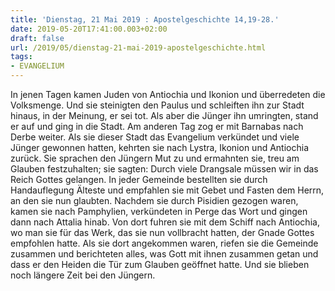 ```yaml
---
title: 'Dienstag, 21 Mai 2019 : Apostelgeschichte 14,19-28.'
date: 2019-05-20T17:41:00.003+02:00
draft: false
url: /2019/05/dienstag-21-mai-2019-apostelgeschichte.html
tags: 
- EVANGELIUM
---
```


In jenen Tagen kamen Juden von Antiochia und Ikonion und überredeten die Volksmenge. Und sie steinigten den Paulus und schleiften ihn zur Stadt hinaus, in der Meinung, er sei tot. Als aber die Jünger ihn umringten, stand er auf und ging in die Stadt. Am anderen Tag zog er mit Barnabas nach Derbe weiter. Als sie dieser Stadt das Evangelium verkündet und viele Jünger gewonnen hatten, kehrten sie nach Lystra, Ikonion und Antiochia zurück. Sie sprachen den Jüngern Mut zu und ermahnten sie, treu am Glauben festzuhalten; sie sagten: Durch viele Drangsale müssen wir in das Reich Gottes gelangen. In jeder Gemeinde bestellten sie durch Handauflegung Älteste und empfahlen sie mit Gebet und Fasten dem Herrn, an den sie nun glaubten. Nachdem sie durch Pisidien gezogen waren, kamen sie nach Pamphylien, verkündeten in Perge das Wort und gingen dann nach Attalia hinab. Von dort fuhren sie mit dem Schiff nach Antiochia, wo man sie für das Werk, das sie nun vollbracht hatten, der Gnade Gottes empfohlen hatte. Als sie dort angekommen waren, riefen sie die Gemeinde zusammen und berichteten alles, was Gott mit ihnen zusammen getan und dass er den Heiden die Tür zum Glauben geöffnet hatte. Und sie blieben noch längere Zeit bei den Jüngern.